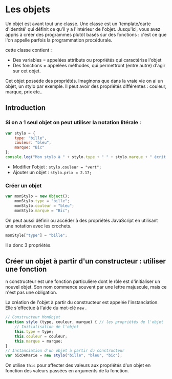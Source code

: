 # Les objets

Un objet est avant tout une classe. Une classe est un 'template/carte d'identité' qui définit ce qu'il y a l'intérieur de l'objet.
Jusqu'ici, vous avez appris à créer des programmes plutôt basés sur des fonctions : c'est ce que l'on appelle parfois la programmation procédurale.

cette classe contient :

- Des variables = appelées attributs ou propriétés qui caractérise l'objet
- Des fonctions = appelées méthodes, qui permettront (entre autre) d'agir sur cet objet.

Cet objet possède des propriétés. Imaginons que dans la vraie vie on ai un objet, un stylo par exemple. Il peut avoir des propriétés différentes : couleur, marque, prix etc..

## Introduction

### Si on a 1 seul objet on peut utiliser la notation litérale :

```js
var stylo = {
    type: "bille",
    couleur: "bleu",
    marque: "Bic"
};
console.log("Mon stylo à " + stylo.type + " " + stylo.marque + " écrit en " + stylo.couleur);
```

- Modifier l'objet : `stylo.couleur = "vert";`
- Ajouter un objet : `stylo.prix = 2.17;`

### Créer un objet

```js
var monStylo = new Object();
    monStylo.type = "bille";
    monStylo.couleur = "bleu";
    monStylo.marque = "Bic";
```

On peut aussi définir ou accéder à des propriétés JavaScript en utilisant une notation avec les crochets.

```js
monStyle["type"] = "bille";
```

Il a donc 3 propriétés. 

## Créer un objet à partir d'un constructeur : utiliser une fonction

n constructeur est une fonction particulière dont le rôle est d'initialiser un nouvel objet. Son nom commence souvent par une lettre majuscule, mais ce n'est pas une obligation.

La création de l'objet à partir du constructeur est appelée l'instanciation. Elle s'effectue à l'aide du mot-clé `new` .

```js
// Constructeur MonObjet
function stylo (type, couleur, marque) { // les propriétés de l'objet
    // Initialisation de l'objet
    this.type = type;
    this.couleur = couleur;
    this.marque = marque;
}
// Instanciation d'un objet à partir du constructeur
var bicDeMarie = new stylo("bille", "bleu", "bic");

```

On utilise `this`  pour affecter des valeurs aux propriétés d'un objet en fonction des valeurs passées en arguments de la fonction.